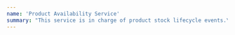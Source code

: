 ```yaml
---
name: 'Product Availability Service'
summary: "This service is in charge of product stock lifecycle events.\n"
---
```

<Mermaid />

<NodeGraph />


